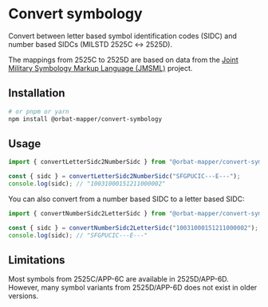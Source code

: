# Convert symbology

Convert between letter based symbol identification codes (SIDC) and number based SIDCs (MILSTD 2525C ↔ 2525D).

The mappings from 2525C to 2525D are based on data from
the [Joint Military Symbology Markup Language (JMSML)](https://github.com/Esri/joint-military-symbology-xml)
project.

## Installation

```bash
# or pnpm or yarn
npm install @orbat-mapper/convert-symbology
```

## Usage

```javascript
import { convertLetterSidc2NumberSidc } from "@orbat-mapper/convert-symbology";

const { sidc } = convertLetterSidc2NumberSidc("SFGPUCIC---E---");
console.log(sidc); // "10031000151211000002"
```

You can also convert from a number based SIDC to a letter based SIDC:

```javascript
import { convertNumberSidc2LetterSidc } from "@orbat-mapper/convert-symbology";

const { sidc } = convertNumberSidc2LetterSidc("10031000151211000002");
console.log(sidc); // "SFGPUCIC---E---"
```

## Limitations

Most symbols from 2525C/APP-6C are available in 2525D/APP-6D. However, many symbol variants from 2525D/APP-6D does not
exist in older versions.

